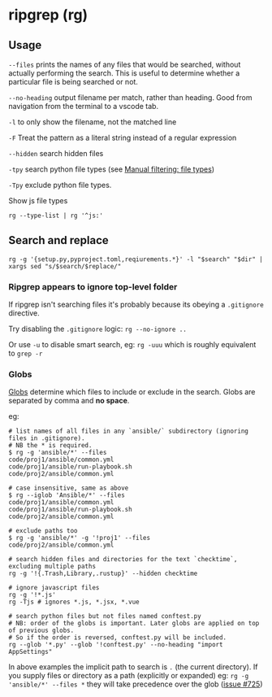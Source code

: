 # ripgrep (rg)

## Usage

`--files` prints the names of any files that would be searched, without actually performing the search. This is useful to determine whether a particular file is being searched or not.

`--no-heading` output filename per match, rather than heading. Good from navigation from the terminal to a vscode tab.

`-l` to only show the filename, not the matched line

`-F` Treat the pattern as a literal string instead of a regular expression

`--hidden` search hidden files

`-tpy` search python file types (see [Manual filtering: file types](https://github.com/BurntSushi/ripgrep/blob/master/GUIDE.md#manual-filtering-file-types))

`-Tpy` exclude python file types.

Show js file types

`rg --type-list | rg '^js:'`

## Search and replace

```shell
rg -g '{setup.py,pyproject.toml,reqiurements.*}' -l "$search" "$dir" | xargs sed "s/$search/$replace/"
```

### Ripgrep appears to ignore top-level folder

If ripgrep isn't searching files it's probably because its obeying a `.gitignore` directive.

Try disabling the `.gitignore` logic: `rg --no-ignore ..`

Or use `-u` to disable smart search, eg: `rg -uuu` which is roughly equivalent to `grep -r`

### Globs

[Globs](https://github.com/BurntSushi/ripgrep/tree/master/globset) determine which files to include or exclude in the search. Globs are separated by comma and **no space**.

eg:

```shell
# list names of all files in any `ansible/` subdirectory (ignoring files in .gitignore).
# NB the * is required.
$ rg -g 'ansible/*' --files
code/proj1/ansible/common.yml
code/proj1/ansible/run-playbook.sh
code/proj2/ansible/common.yml

# case insensitive, same as above
$ rg --iglob 'Ansible/*' --files
code/proj1/ansible/common.yml
code/proj1/ansible/run-playbook.sh
code/proj2/ansible/common.yml

# exclude paths too
$ rg -g 'ansible/*' -g '!proj1' --files
code/proj2/ansible/common.yml

# search hidden files and directories for the text `checktime`, excluding multiple paths
rg -g '!{.Trash,Library,.rustup}' --hidden checktime

# ignore javascript files
rg -g '!*.js'
rg -Tjs # ignores *.js, *.jsx, *.vue

# search python files but not files named conftest.py
# NB: order of the globs is important. Later globs are applied on top of previous globs.
# So if the order is reversed, conftest.py will be included.
rg --glob '*.py' --glob '!conftest.py' --no-heading "import AppSettings"

```

In above examples the implicit path to search is `.` (the current directory).
If you supply files or directory as a path (explicitly or expanded) eg: `rg -g 'ansible/*' --files *` they will take precedence over the glob ([issue #725](https://github.com/BurntSushi/ripgrep/issues/725))

